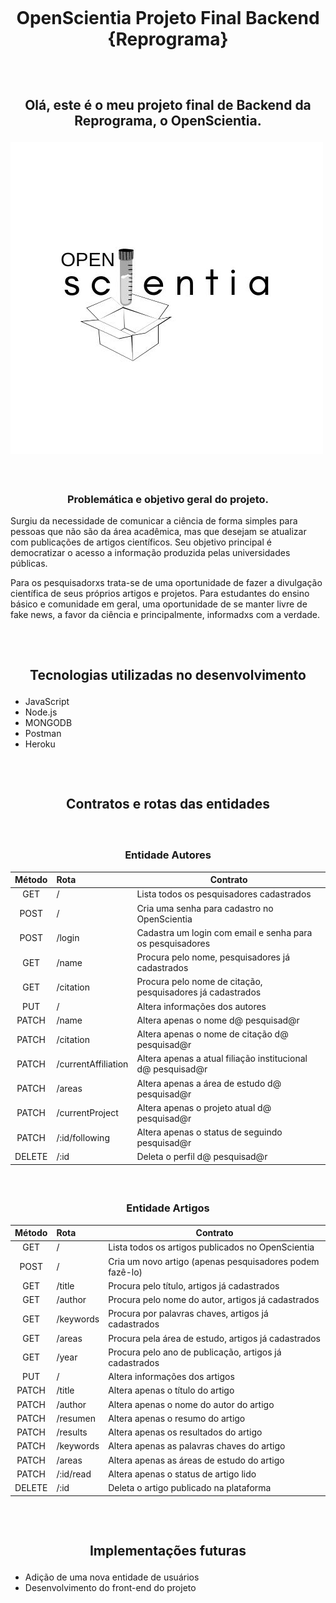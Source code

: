 <h1 align="center">
    <br>
    <p align="center">OpenScientia Projeto Final Backend {Reprograma} <p>
</h1>

<h2 align="center">
    <br>
    <p align="center">Olá, este é o meu projeto final de Backend da Reprograma, o OpenScientia.<p>
</h2> 

![OpenScientiaLogo](./frontend/images/OPEN.jpg)
<h3 align="center">
    <br>
    <p align="center">Problemática e objetivo geral do projeto.<p>
</h3>

Surgiu da necessidade de comunicar a ciência de forma simples para pessoas que não são da área acadêmica, mas que desejam se atualizar com publicações de artigos científicos. Seu objetivo principal é democratizar o acesso a informação produzida pelas universidades públicas.

Para os pesquisadorxs trata-se de uma oportunidade de fazer a divulgação científica de seus próprios artigos e projetos. Para estudantes do ensino básico e comunidade em geral, uma oportunidade de se manter livre de fake news, a favor da ciência e principalmente, informadxs com a verdade.

<h2 align="center">
    <br>
    <p align="center">Tecnologias utilizadas no desenvolvimento<p>
</h2>

* JavaScript
* Node.js
* MONGODB
* Postman
* Heroku

<h2 align="center">
    <br>
    <p align="center">Contratos e rotas das entidades<p>
</h2>


<h3 align="center">
    <br>
    <p align="center">Entidade Autores<p>
</h3>

| Método   |  Rota        | Contrato  |
|:--------:|:-------------| ------- |
| GET | / | Lista todos os pesquisadores cadastrados |
| POST | / | Cria uma senha para cadastro no OpenScientia |
| POST | /login | Cadastra um login com email e senha para os pesquisadores|
| GET | /name | Procura pelo nome, pesquisadores já cadastrados |
| GET | /citation | Procura pelo nome de citação, pesquisadores já cadastrados |
| PUT | / | Altera informações dos autores |
| PATCH | /name | Altera apenas o nome d@ pesquisad@r |
| PATCH | /citation | Altera apenas o nome de citação d@ pesquisad@r |
| PATCH | /currentAffiliation | Altera apenas a atual filiação institucional d@ pesquisad@r |
| PATCH | /areas | Altera apenas a área de estudo d@ pesquisad@r |
| PATCH | /currentProject | Altera apenas o projeto atual d@ pesquisad@r |
| PATCH | /:id/following | Altera apenas o status de seguindo pesquisad@r |
| DELETE | /:id | Deleta o perfil d@ pesquisad@r |

<h3 align="center">
    <br>
    <p align="center">Entidade Artigos<p>
</h3>

| Método   |  Rota        | Contrato  |
|:--------:|:-------------| ------- |
| GET | / | Lista todos os artigos publicados no OpenScientia |
| POST | / | Cria um novo artigo (apenas pesquisadores podem fazê-lo) |
| GET | /title | Procura pelo título, artigos já cadastrados|
| GET | /author | Procura pelo nome do autor, artigos já cadastrados |
| GET | /keywords | Procura por palavras chaves, artigos já cadastrados |
| GET | /areas | Procura pela área de estudo, artigos já cadastrados |
| GET | /year | Procura pelo ano de publicação, artigos já cadastrados |
| PUT | / | Altera informações dos artigos |
| PATCH | /title | Altera apenas o título do artigo |
| PATCH | /author | Altera apenas o nome do autor do artigo |
| PATCH | /resumen | Altera apenas o resumo do artigo |
| PATCH | /results | Altera apenas os resultados do artigo |
| PATCH | /keywords | Altera apenas as palavras chaves do artigo |
| PATCH | /areas | Altera apenas as áreas de estudo do artigo |
| PATCH | /:id/read | Altera apenas o status de artigo lido |
| DELETE | /:id | Deleta o artigo publicado na plataforma |

<h2 align="center">
    <br>
    <p align="center">Implementações futuras<p>
</h2>

* Adição de uma nova entidade de usuários
* Desenvolvimento do front-end do projeto